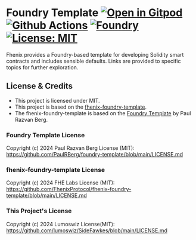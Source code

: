 # Foundry Template [![Open in Gitpod][gitpod-badge]][gitpod] [![Github Actions][gha-badge]][gha] [![Foundry][foundry-badge]][foundry] [![License: MIT][license-badge]][license]

[gitpod]: https://gitpod.io/#https://github.com/lumoswiz/SideFawkes
[gitpod-badge]: https://img.shields.io/badge/Gitpod-Open%20in%20Gitpod-FFB45B?logo=gitpod
[gha]: https://github.com/lumoswiz/SideFawkes/actions
[gha-badge]: https://github.com/lumoswiz/SideFawkes/actions/workflows/ci.yml/badge.svg
[foundry]: https://getfoundry.sh/
[foundry-badge]: https://img.shields.io/badge/Built%20with-Foundry-FFDB1C.svg
[license]: https://opensource.org/licenses/MIT
[license-badge]: https://img.shields.io/badge/License-MIT-blue.svg

Fhenix provides a Foundry-based template for developing Solidity smart contracts and includes sensible defaults. Links
are provided to specific topics for further exploration.

## License & Credits

- This project is licensed under MIT.
- This project is based on the [fhenix-foundry-template](https://github.com/FhenixProtocol/fhenix-foundry-template).
- The fhenix-foundry-template is based on the [Foundry Template](https://github.com/PaulRBerg/foundry-template) by Paul
  Razvan Berg.

### Foundry Template License

Copyright (c) 2024 Paul Razvan Berg License (MIT): https://github.com/PaulRBerg/foundry-template/blob/main/LICENSE.md

### fhenix-foundry-template License

Copyright (c) 2024 FHE Labs License (MIT):
https://github.com/FhenixProtocol/fhenix-foundry-template/blob/main/LICENSE.md

### This Project's License

Copyright (c) 2024 Lumoswiz License(MIT): https://github.com/lumoswiz/SideFawkes/blob/main/LICENSE.md
